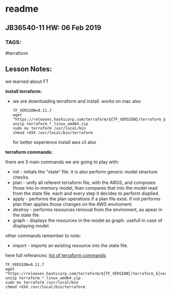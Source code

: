 # readme

## JB36540-11 HW: 06 Feb 2019

### TAGS:

\#terraform

## Lesson Notes:

we learned about FT

**install terraform:**

* we are downloading terraform and install. works on mac also 

  ```text
  TF_VERSION=0.11.7
  wget "https://releases.hashicorp.com/terraform/${TF_VERSION}/terraform_${ver}_linux_amd64.zip"
  unzip terraform_*_linux_amd64.zip
  sudo mv terraform /usr/local/bin
  chmod +XXX /usr/local/bin/terraform
  ```

  for better experience install aws cli also

**terraform commands:**

there are 5 main commands we are going to play with:

* init  - initials the "state" file. it is also perform generic model stracture checks. 
* plan  - unify all referent terraform file, with the ARGS, and composes those into in-memory model, than compares that into the model read from the state file. each and every step it decides to perform displied.
* apply - performs the plan operations if a plan file exist. if not performs plan than applies those changes on the AWS enviroment.
* destroy - performs resources removal from the enviroment, as apear in the state file
* graph - displays the resources in the model as graph. usefull in case of displaying model.

other commands remember to note:

* import - imports an existing resource into the state file. 

here full referances: [list of terraform commands](https://www.terraform.io/docs/commands/index.html)

```text
TF_VERSION=0.11.7
wget "https://releases.hashicorp.com/terraform/${TF_VERSION}/terraform_${ver}_linux_amd64.zip"
unzip terraform_*_linux_amd64.zip
sudo mv terraform /usr/local/bin
chmod +XXX /usr/local/bin/terraform
```

